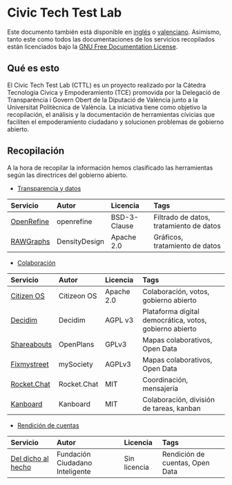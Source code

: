 # Civic Tech Test Lab
Este documento también está disponible en [inglés](README_en.md) o [valenciano](/README_cat.md). Asimismo, tanto este como todos las documentaciones de los servicios recopilados están licenciados bajo la [GNU Free Documentation License](/LICENSE).

## Qué es esto
El Civic Tech Test Lab (CTTL) es un proyecto realizado por la Cátedra Tecnología Cívica y Empoderamiento (TCE) promovida por la Delegació de Transparència i Govern Obert de la Diputació de València junto a la Universitat Politècnica de València. La iniciativa tiene como objetivo la recopilación, el análisis y la documentación de herramientas cívicias que faciliten el empoderamiento ciudadano y solucionen problemas de gobierno abierto.

## Recopilación
A la hora de recopilar la información hemos clasificado las herramientas según las directrices del gobierno abierto.

- [Transparencia y datos](/cat_tyd/)

| Servicio   | Autor       | Licencia   | Tags |
| :--------- | :---------- | :--------- | :------ |
| [OpenRefine](/cat_tyd/openrefine) | openrefine | BSD-3-Clause| Filtrado de datos, tratamiento de datos
| [RAWGraphs](/cat_tyd/RAWGraphs) | DensityDesign | Apache 2.0| Gráficos, tratamiento de datos  

- [Colaboración](/cat_participación/)

| Servicio   | Autor       | Licencia   | Tags |
| :--------- | :---------- | :--------- | :------ |
| [Citizen OS](/cat_participación/citizenos) | Citizeon OS | Apache 2.0 | Colaboración, votos, gobierno abierto|
| [Decidim](/cat_participación/decidim) | Decidim| AGPL v3 | Plataforma digital democrática, votos, gobierno abierto |
| [Shareabouts](/cat_participación/shareabouts) | OpenPlans| GPLv3 | Mapas colaborativos, Open Data
| [Fixmystreet](/cat_participación/fixmystreet) | mySociety| AGPLv3 | Mapas colaborativos, Open Data
| [Rocket.Chat](/cat_participación/Rocket.Chat) | Rocket.Chat| MIT | Coordinación, mensajería
| [Kanboard](/cat_participación/Kanboard) | Kanboard| MIT | Colaboración, división de tareas, kanban


- [Rendición de cuentas](/cat_rdc/)

| Servicio   | Autor       | Licencia   | Tags |
| :--------- | :---------- | :--------- | :------ |
| [Del dicho al hecho](/cat_rdc/ddh) | Fundación Ciudadano Inteligente| Sin licencia| Rendición de cuentas, Open Data | 


